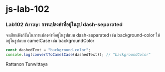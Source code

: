 # js-lab-102
### Lab102 Array: การแปลงคำที่อยู่ในรูป dash-separated
จงเขียนฟังก์ชันในการแปลงคำที่อยู่ในรูปแบบ dash-separated เช่น background-color ให้อยู่ในรูปแบบ camelCase เช่น backgroundColor

```JavaScript
const dashedText = "background-color";
console.log(convertToCamelCase(dashedText)); // "backgroundColor"
```
Rattanon Tunwittaya
